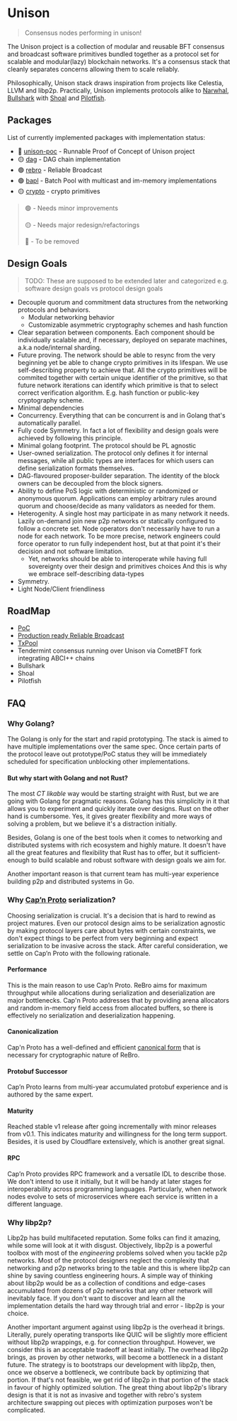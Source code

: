 # Unison
> Consensus nodes performing in unison!

The Unison project is a collection of modular and reusable BFT consensus and broadcast software primitives bundled 
together as a protocol set for scalable and modular(lazy) blockchain networks. It's a consensus stack that 
cleanly separates concerns allowing them to scale reliably.

Philosophically, Unison stack draws inspiration from projects like Celestia, LLVM and libp2p. Practically, Unison 
implements protocols alike to [Narwhal](https://arxiv.org/pdf/2105.11827.pdf), [Bullshark](https://arxiv.org/pdf/2201.05677.pdf) 
with [Shoal](https://arxiv.org/pdf/2306.03058.pdf) and [Pilotfish](https://arxiv.org/abs/2401.16292).

## Packages
List of currently implemented packages with implementation status:

* 🔴 [unison-poc](./unison-poc) - Runnable Proof of Concept of Unison project
* 🟡 [dag](./dag) - DAG chain implementation
* 🟢 [rebro](./rebro) - Reliable Broadcast
* 🟢 [bapl](./bapl) - Batch Pool with multicast and im-memory implementations
* 🟡 [crypto](./crypto) - crypto primitives

> 🟢 - Needs minor improvements
> 
> 🟡 - Needs major redesign/refactorings
> 
> 🔴 - To be removed

## Design Goals
> TODO: These are supposed to be extended later and categorized e.g. software design goals vs protocol design goals

* Decouple quorum and commitment data structures from the networking protocols and behaviors. 
  * Modular networking behavior
  * Customizable asymmetric cryptography schemes and hash function
* Clear separation between components. Each component should be individually scalable and, if necessary, deployed on 
separate machines, a.k.a node/internal sharding.
* Future proving. The network should be able to resync from the very beginning yet be able to change crypto primitives
in its lifespan. We use self-describing property to achieve that. All the crypto primitives will be commited together with 
certain unique identifier of the primitive, so that future network iterations can identify which primitive is that to
select correct verification algorithm. E.g. hash function or public-key cryptography scheme.
* Minimal dependencies
* Concurrency. Everything that can be concurrent is and in Golang that's automatically parallel.
* Fully code Symmetry. In fact a lot of flexibility and design goals were achieved by following this principle.
* Minimal golang footprint. The protocol should be PL agnostic
* User-owned serialization. The protocol only defines it for internal messages, while all public types are interfaces
for which users can define serialization formats themselves. 
* DAG-flavoured proposer-builder separation. The identity of the block owners can be decoupled from the block signers.
* Ability to define PoS logic with deterministic or randomized or anonymous quorum. Applications can employ arbitrary rules
around quorum and choose/decide as many validators as needed for them. 
* Heterogenity. A single host may participate in as many network it needs. Lazily on-demand join new p2p networks or
statically configured to follow a concrete set. Node operators don't necessarily have to run a node for each network.
To be more precise, network engineers could force operator to run fully independent host, but at that point it's their 
decision and not software limitation.
  * Yet, networks should be able to interoperate while having full sovereignty over their design and primitives choices
  And this is why we embrace self-describing data-types 
* Symmetry.
* Light Node/Client friendliness

## RoadMap

* [PoC](https://github.com/iykyk-syn/unison/issues/22)
* [Production ready Reliable Broadcast](https://github.com/iykyk-syn/unison/issues/10)
* [TxPool](https://github.com/iykyk-syn/unison/issues/47)
* Tendermint consensus running over Unison via CometBFT fork integrating ABCI++ chains
* Bullshark
* Shoal
* Pilotfish

## FAQ

### Why Golang?
The Golang is only for the start and rapid prototyping. The stack is aimed to have multiple implementations over the 
same spec. Once certain parts of the protocol leave out prototype/PoC status they will be immediately scheduled for 
specification unblocking other implementations. 

#### But why start with Golang and not Rust?
The most _CT likable_ way would be starting straight with Rust, but we are going with Golang for pragmatic reasons. Golang
has this simplicity in it that allows you to experiment and quickly iterate over designs. Rust on the other hand is 
cumbersome. Yes, it gives greater flexibility and more ways of solving a problem, but we believe it's a distraction 
initially. 

Besides, Golang is one of the best tools when it comes to networking and distributed systems with rich ecosystem and 
highly mature. It doesn't have all the great features and flexibility that Rust has to offer, but it sufficient-enough 
to build scalable and robust software with design goals we aim for. 

Another important reason is that current team has multi-year experience building p2p and distributed systems in Go.

### Why [Cap’n Proto](https://capnproto.org/) serialization?
Choosing serialization is crucial. It's a decision that is hard to rewind as project matures. Even our protocol design 
aims to be serialization agnostic by making protocol layers care about bytes with certain constraints, we don't expect 
things to be perfect from very beginning and expect serialization to be invasive across the stack. After careful 
consideration, we settle on Cap’n Proto with the following rationale. 

#### Performance
This is the main reason to use Cap’n Proto. ReBro aims for maximum throughput while allocations during serialization and 
deserialization are major bottlenecks. Cap'n Proto addresses that by providing arena allocators and random in-memory 
field access from allocated buffers, so there is effectively no serialization and deserialization happening.

#### Canonicalization
Cap'n Proto has a well-defined and efficient [canonical form](https://capnproto.org/encoding.html#canonicalization) 
that is necessary for cryptographic nature of ReBro.

#### Protobuf Successor
Cap’n Proto learns from multi-year accumulated protobuf experience and is authored by the same expert.

#### Maturity
Reached stable v1 release after going incrementally with minor releases from v0.1. This indicates maturity and willingness
for the long term support. Besides, it is used by Cloudflare extensively, which is another great signal.

#### RPC
Cap’n Proto provides RPC framework and a versatile IDL to describe those. We don't intend to use it initially, but it 
will be handy at later stages for interoperability across programming languages. Particularly, when network nodes evolve
to sets of microservices where each service is written in a different language.

### Why libp2p?

Libp2p has build multifaceted reputation. Some folks can find it amazing, while some will look at it with disgust.
Objectively, libp2p is a powerful toolbox with most of the _engineering_ problems solved when you tackle p2p networks. 
Most of the protocol designers neglect the complexity that networking and p2p networks bring to the table and this is 
where libp2p can shine by saving countless engineering hours. A simple way of thinking about libp2p would be as a 
collection of conditions and edge-cases accumulated from dozens of p2p networks that any other network will
inevitably face. If you don't want to discover and learn all the implementation details the hard way through trial and 
error - libp2p is your choice.

Another important argument against using libp2p is the overhead it brings. Literally, purely operating transports like
QUIC will be slightly more efficient without libp2p wrappings, e.g. for connection throughput. However, we consider 
this is an acceptable tradeoff at least initially. The overhead libp2p brings, as proven by other networks, will become
a bottleneck in a distant future. The strategy is to bootstraps our development with libp2p, then, once we observe a 
bottleneck, we contribute back by optimizing that portion. If that's not feasible, we get rid of libp2p in that portion 
of the stack in favour of highly optimized solution. The great thing about libp2p's library design is that it is not as 
invasive and together with rebro's system architecture swapping out pieces with optimization purposes won't be 
complicated.
